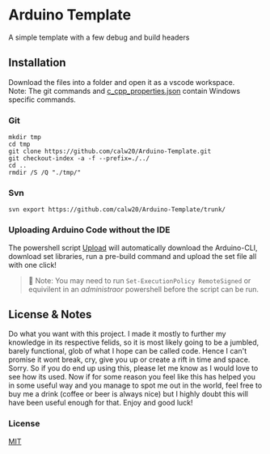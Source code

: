 # Arduino Template  

A simple template with a few debug and build headers

## Installation

Download the files into a folder and open it as a vscode workspace.  
Note: The git commands and [c_cpp_properties.json](.vscode/c_cpp_properties.json) contain Windows specific commands.

### Git

```dos
mkdir tmp
cd tmp
git clone https://github.com/calw20/Arduino-Template.git
git checkout-index -a -f --prefix=./../
cd ..
rmdir /S /Q "./tmp/"
```

### Svn

```dos
svn export https://github.com/calw20/Arduino-Template/trunk/
```

### Uploading Arduino Code without the IDE

The powershell script [Upload](Upload.ps1) will automatically download the Arduino-CLI, download set libraries,
run a pre-build command and upload the set file all with one click!
>:notebook_with_decorative_cover: Note: You may need to run `Set-ExecutionPolicy RemoteSigned` or equivilent in an _administraor_ powershell before the script can be run.

## License & Notes

Do what you want with this project. I made it mostly to further my knowledge in
its respective felids, so it is most likely going to be a jumbled, barely
functional, glob of what I hope can be called code. Hence I can't promise it
wont break, cry, give you up or create a rift in time and space. Sorry.
So if you do end up using this, please let me know as I would love to see how its
used. Now if for some reason you feel like this has helped you in some useful way
and you manage to spot me out in the world, feel free to buy me a drink (coffee or
beer is always nice) but I highly doubt this will have been useful enough for that.
Enjoy and good luck!

### License
[MIT](LICENSE)
